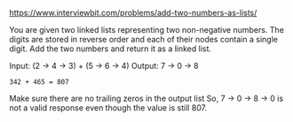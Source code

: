https://www.interviewbit.com/problems/add-two-numbers-as-lists/




You are given two linked lists representing two non-negative numbers. The digits are stored in reverse order and each of their nodes contain a single digit. Add the two numbers and return it as a linked list.

Input: (2 -> 4 -> 3) + (5 -> 6 -> 4)
Output: 7 -> 0 -> 8

    342 + 465 = 807

Make sure there are no trailing zeros in the output list
So, 7 -> 0 -> 8 -> 0 is not a valid response even though the value is still 807.
